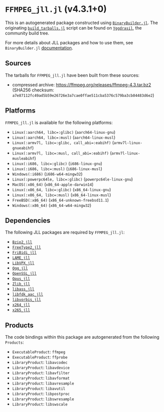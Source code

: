 # `FFMPEG_jll.jl` (v4.3.1+0)

This is an autogenerated package constructed using [`BinaryBuilder.jl`](https://github.com/JuliaPackaging/BinaryBuilder.jl). The originating [`build_tarballs.jl`](https://github.com/JuliaPackaging/Yggdrasil/blob/ca1a4275e926255bc1f9ea06ef0e5973c121b3c5/F/FFMPEG/build_tarballs.jl) script can be found on [`Yggdrasil`](https://github.com/JuliaPackaging/Yggdrasil/), the community build tree.

For more details about JLL packages and how to use them, see `BinaryBuilder.jl` [documentation](https://juliapackaging.github.io/BinaryBuilder.jl/dev/jll/).

## Sources

The tarballs for `FFMPEG_jll.jl` have been built from these sources:

* compressed archive: https://ffmpeg.org/releases/ffmpeg-4.3.tar.bz2 (SHA256 checksum: `a7e87112fc49ad5b59e26726e3a7cae0ffae511cba5376c579ba3cb04483d6e2`)

## Platforms

`FFMPEG_jll.jl` is available for the following platforms:

* `Linux(:aarch64, libc=:glibc)` (`aarch64-linux-gnu`)
* `Linux(:aarch64, libc=:musl)` (`aarch64-linux-musl`)
* `Linux(:armv7l, libc=:glibc, call_abi=:eabihf)` (`armv7l-linux-gnueabihf`)
* `Linux(:armv7l, libc=:musl, call_abi=:eabihf)` (`armv7l-linux-musleabihf`)
* `Linux(:i686, libc=:glibc)` (`i686-linux-gnu`)
* `Linux(:i686, libc=:musl)` (`i686-linux-musl`)
* `Windows(:i686)` (`i686-w64-mingw32`)
* `Linux(:powerpc64le, libc=:glibc)` (`powerpc64le-linux-gnu`)
* `MacOS(:x86_64)` (`x86_64-apple-darwin14`)
* `Linux(:x86_64, libc=:glibc)` (`x86_64-linux-gnu`)
* `Linux(:x86_64, libc=:musl)` (`x86_64-linux-musl`)
* `FreeBSD(:x86_64)` (`x86_64-unknown-freebsd11.1`)
* `Windows(:x86_64)` (`x86_64-w64-mingw32`)

## Dependencies

The following JLL packages are required by `FFMPEG_jll.jl`:

* [`Bzip2_jll`](https://github.com/JuliaBinaryWrappers/Bzip2_jll.jl)
* [`FreeType2_jll`](https://github.com/JuliaBinaryWrappers/FreeType2_jll.jl)
* [`FriBidi_jll`](https://github.com/JuliaBinaryWrappers/FriBidi_jll.jl)
* [`LAME_jll`](https://github.com/JuliaBinaryWrappers/LAME_jll.jl)
* [`LibVPX_jll`](https://github.com/JuliaBinaryWrappers/LibVPX_jll.jl)
* [`Ogg_jll`](https://github.com/JuliaBinaryWrappers/Ogg_jll.jl)
* [`OpenSSL_jll`](https://github.com/JuliaBinaryWrappers/OpenSSL_jll.jl)
* [`Opus_jll`](https://github.com/JuliaBinaryWrappers/Opus_jll.jl)
* [`Zlib_jll`](https://github.com/JuliaBinaryWrappers/Zlib_jll.jl)
* [`libass_jll`](https://github.com/JuliaBinaryWrappers/libass_jll.jl)
* [`libfdk_aac_jll`](https://github.com/JuliaBinaryWrappers/libfdk_aac_jll.jl)
* [`libvorbis_jll`](https://github.com/JuliaBinaryWrappers/libvorbis_jll.jl)
* [`x264_jll`](https://github.com/JuliaBinaryWrappers/x264_jll.jl)
* [`x265_jll`](https://github.com/JuliaBinaryWrappers/x265_jll.jl)

## Products

The code bindings within this package are autogenerated from the following `Products`:

* `ExecutableProduct`: `ffmpeg`
* `ExecutableProduct`: `ffprobe`
* `LibraryProduct`: `libavcodec`
* `LibraryProduct`: `libavdevice`
* `LibraryProduct`: `libavfilter`
* `LibraryProduct`: `libavformat`
* `LibraryProduct`: `libavresample`
* `LibraryProduct`: `libavutil`
* `LibraryProduct`: `libpostproc`
* `LibraryProduct`: `libswresample`
* `LibraryProduct`: `libswscale`
